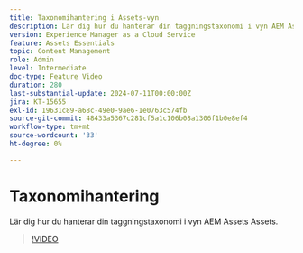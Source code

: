 ```yaml
---
title: Taxonomihantering i Assets-vyn
description: Lär dig hur du hanterar din taggningstaxonomi i vyn AEM Assets Assets.
version: Experience Manager as a Cloud Service
feature: Assets Essentials
topic: Content Management
role: Admin
level: Intermediate
doc-type: Feature Video
duration: 280
last-substantial-update: 2024-07-11T00:00:00Z
jira: KT-15655
exl-id: 19631c89-a68c-49e0-9ae6-1e0763c574fb
source-git-commit: 48433a5367c281cf5a1c106b08a1306f1b0e8ef4
workflow-type: tm+mt
source-wordcount: '33'
ht-degree: 0%

---
```


# Taxonomihantering

Lär dig hur du hanterar din taggningstaxonomi i vyn AEM Assets Assets.

>[!VIDEO](https://video.tv.adobe.com/v/3447370/?learn=on&captions=swe)
